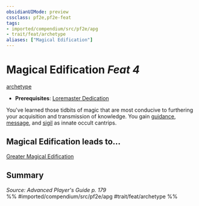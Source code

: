 ```yaml
---
obsidianUIMode: preview
cssclass: pf2e,pf2e-feat
tags:
- imported/compendium/src/pf2e/apg
- trait/feat/archetype
aliases: ["Magical Edification"]
---
```

# Magical Edification  *Feat 4*  
[archetype](archetype.md)  

- **Prerequisites**: [Loremaster Dedication](loremaster-dedication-apg.md)

You've learned those tidbits of magic that are most conducive to furthering your acquisition and transmission of knowledge. You gain [guidance](../spells/guidance.md), [message](../spells/message.md), and [sigil](../spells/sigil.md) as innate occult cantrips.

## Magical Edification leads to...

[Greater Magical Edification](greater-magical-edification-apg.md)

## Summary

*Source: Advanced Player's Guide p. 179*  
%% #imported/compendium/src/pf2e/apg #trait/feat/archetype %%